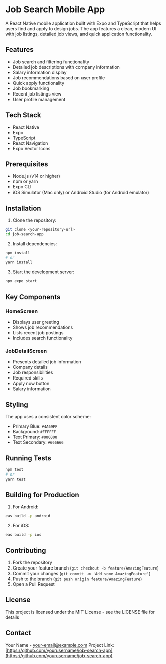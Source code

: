 # Job Search Mobile App

A React Native mobile application built with Expo and TypeScript that helps users find and apply to design jobs. The app features a clean, modern UI with job listings, detailed job views, and quick application functionality.

## Features

- Job search and filtering functionality
- Detailed job descriptions with company information
- Salary information display
- Job recommendations based on user profile
- Quick apply functionality
- Job bookmarking
- Recent job listings view
- User profile management

## Tech Stack

- React Native
- Expo
- TypeScript
- React Navigation
- Expo Vector Icons

## Prerequisites

- Node.js (v14 or higher)
- npm or yarn
- Expo CLI
- iOS Simulator (Mac only) or Android Studio (for Android emulator)

## Installation

1. Clone the repository:
```bash
git clone <your-repository-url>
cd job-search-app
```

2. Install dependencies:
```bash
npm install
# or
yarn install
```

3. Start the development server:
```bash
npx expo start
```

## Key Components

### HomeScreen
- Displays user greeting
- Shows job recommendations
- Lists recent job postings
- Includes search functionality

### JobDetailScreen
- Presents detailed job information
- Company details
- Job responsibilities
- Required skills
- Apply now button
- Salary information

## Styling

The app uses a consistent color scheme:
- Primary Blue: `#4A69FF`
- Background: `#FFFFFF`
- Text Primary: `#000000`
- Text Secondary: `#666666`

## Running Tests

```bash
npm test
# or
yarn test
```

## Building for Production

1. For Android:
```bash
eas build -p android
```

2. For iOS:
```bash
eas build -p ios
```

## Contributing

1. Fork the repository
2. Create your feature branch (`git checkout -b feature/AmazingFeature`)
3. Commit your changes (`git commit -m 'Add some AmazingFeature'`)
4. Push to the branch (`git push origin feature/AmazingFeature`)
5. Open a Pull Request

## License

This project is licensed under the MIT License - see the LICENSE file for details

## Contact

Your Name - [your-email@example.com](mailto:your-email@example.com)
Project Link: [https://github.com/yourusername/job-search-app](https://github.com/yourusername/job-search-app)